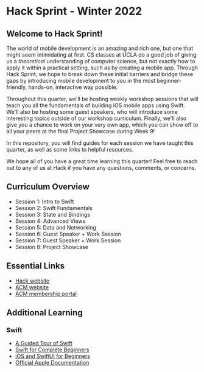 # Hack Sprint - Winter 2022

## Welcome to Hack Sprint!

The world of mobile development is an amazing and rich one, but one that might seem intimidating at first. CS classes at UCLA do a good job of giving us a *theoretical* understanding of computer science, but not exactly how to apply it within a practical setting, such as by creating a mobile app. Through Hack Sprint, we hope to break down these initial barriers and bridge these gaps by introducing mobile development to you in the most beginner-friendly, hands-on, interactive way possible.

Throughout this quarter, we'll be hosting weekly workshop sessions that will teach you all the fundamentals of building iOS mobile apps using Swift. We'll also be hosting some guest speakers, who will introduce some interesting topics outside of our workshop curriculum. Finally, we'll also give you a chance to work on your very own app, which you can show off to all your peers at the final Project Showcase during Week 9!

In this repository, you will find guides for each session we have taught this quarter, as well as some links to helpful resources.

We hope all of you have a great time learning this quarter! Feel free to reach out to any of us at Hack if you have any questions, comments, or concerns.

## Curriculum Overview

- Session 1: Intro to Swift
- Session 2: Swift Fundamentals
- Session 3: State and Bindings
- Session 4: Advanced Views
- Session 5: Data and Networking
- Session 6: Guest Speaker + Work Session
- Session 7: Guest Speaker + Work Session
- Session 8: Project Showcase

## Essential Links

- [Hack website](https://hack.uclaacm.com/)
- [ACM website](https://www.uclaacm.com/)
- [ACM membership portal](https://members.uclaacm.com/)

## Additional Learning

### Swift
- [A Guided Tour of Swift](https://docs.swift.org/swift-book/GuidedTour/GuidedTour.html)
- [Swift for Complete Beginners](https://www.hackingwithswift.com/read/0/overview)
- [iOS and SwiftUI for Beginners](https://www.raywenderlich.com/ios/paths/learn)
- [Official Apple Documentation](https://www.swift.org/)
